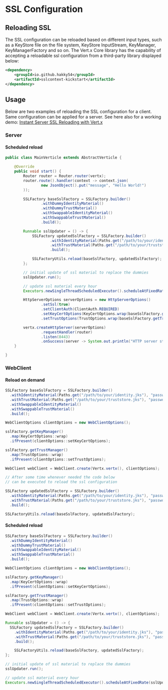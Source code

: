 # SSL Configuration
## Reloading SSL
The SSL configuration can be reloaded based on different input types, such as a KeyStore file on the file system, KeyStore InputStream, KeyManager, KeyManagerFactory and so on.
The Vert.x Core library has the capability of accepting a reloadable ssl configuration from a third-party library displayed below:
```xml
<dependency>
    <groupId>io.github.hakky54</groupId>
    <artifactId>sslcontext-kickstart</artifactId>
</dependency>
```
## Usage
Below are two examples of reloading the SSL configuration for a client. Same configuration can be applied for a server.
See here also for a working demo: [Instant Server SSL Reloading with Vert.x](https://github.com/Hakky54/java-tutorials/tree/main/instant-server-ssl-reloading-with-vertx/vertx-server)

### Server
#### Scheduled reload
```java
public class MainVerticle extends AbstractVerticle {

    @Override
    public void start() {
        Router router = Router.router(vertx);
        router.route().handler(context -> context.json(
                new JsonObject().put("message", "Hello World!")
        ));

        SSLFactory baseSslFactory = SSLFactory.builder()
                .withDummyIdentityMaterial()
                .withDummyTrustMaterial()
                .withSwappableIdentityMaterial()
                .withSwappableTrustMaterial()
                .build();

        Runnable sslUpdater = () -> {
            SSLFactory updatedSslFactory = SSLFactory.builder()
                    .withIdentityMaterial(Paths.get("/path/to/your/identity.jks"), "password".toCharArray())
                    .withTrustMaterial(Paths.get("/path/to/your/truststore.jks"), "password".toCharArray())
                    .build();

            SSLFactoryUtils.reload(baseSslFactory, updatedSslFactory);
        };

        // initial update of ssl material to replace the dummies
        sslUpdater.run();

        // update ssl material every hour
        Executors.newSingleThreadScheduledExecutor().scheduleAtFixedRate(sslUpdater, 1, 1, TimeUnit.HOURS);

        HttpServerOptions serverOptions = new HttpServerOptions()
                .setSsl(true)
                .setClientAuth(ClientAuth.REQUIRED)
                .setKeyCertOptions(KeyCertOptions.wrap(baseSslFactory.getKeyManager().orElseThrow()))
                .setTrustOptions(TrustOptions.wrap(baseSslFactory.getTrustManager().orElseThrow()));

        vertx.createHttpServer(serverOptions)
                .requestHandler(router)
                .listen(8443)
                .onSuccess(server -> System.out.println("HTTP server started on port " + server.actualPort()));
    }

}
```
### WebClient
#### Reload on demand
```java
SSLFactory baseSslFactory = SSLFactory.builder()
  .withIdentityMaterial(Paths.get("/path/to/your/identity.jks"), "password".toCharArray())
  .withTrustMaterial(Paths.get("/path/to/your/truststore.jks"), "password".toCharArray())
  .withSwappableIdentityMaterial()
  .withSwappableTrustMaterial()
  .build();

WebClientOptions clientOptions = new WebClientOptions();

sslFactory.getKeyManager()
  .map(KeyCertOptions::wrap)
  .ifPresent(clientOptions::setKeyCertOptions);

sslFactory.getTrustManager()
  .map(TrustOptions::wrap)
  .ifPresent(clientOptions::setTrustOptions);

WebClient webClient = WebClient.create(Vertx.vertx(), clientOptions);

// After some time whenever needed the code below
// can be executed to reload the ssl configuration

SSLFactory updatedSslFactory = SSLFactory.builder()
  .withIdentityMaterial(Paths.get("/path/to/your/identity.jks"), "password".toCharArray())
  .withTrustMaterial(Paths.get("/path/to/your/truststore.jks"), "password".toCharArray())
  .build();

SSLFactoryUtils.reload(baseSslFactory, updatedSslFactory);
```
#### Scheduled reload
```java
SSLFactory baseSslFactory = SSLFactory.builder()
  .withDummyIdentityMaterial()
  .withDummyTrustMaterial()
  .withSwappableIdentityMaterial()
  .withSwappableTrustMaterial()
  .build();

WebClientOptions clientOptions = new WebClientOptions();

sslFactory.getKeyManager()
  .map(KeyCertOptions::wrap)
  .ifPresent(clientOptions::setKeyCertOptions);

sslFactory.getTrustManager()
  .map(TrustOptions::wrap)
  .ifPresent(clientOptions::setTrustOptions);

WebClient webClient = WebClient.create(Vertx.vertx(), clientOptions);

Runnable sslUpdater = () -> {
  SSLFactory updatedSslFactory = SSLFactory.builder()
    .withIdentityMaterial(Paths.get("/path/to/your/identity.jks"), "password".toCharArray())
    .withTrustMaterial(Paths.get("/path/to/your/truststore.jks"), "password".toCharArray())
    .build();

    SSLFactoryUtils.reload(baseSslFactory, updatedSslFactory);
};

// initial update of ssl material to replace the dummies
sslUpdater.run();

// update ssl material every hour
Executors.newSingleThreadScheduledExecutor().scheduleAtFixedRate(sslUpdater, 1, 1, TimeUnit.HOURS);
```
